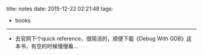 title: notes
date: 2015-12-22 02:21:48
tags:
- books
---

* 去官网下个quick reference，很简洁的，顺便下载《Debug With GDB》这本书，有空的时候慢慢看...
